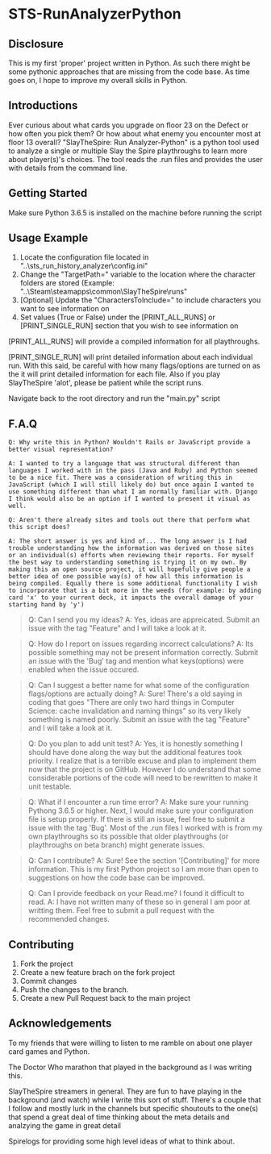 # STS-RunAnalyzerPython

## Disclosure
This is my first 'proper' project written in Python. As such there might be some pythonic approaches that are missing from the code base. As time goes on, I hope to improve my overall skills in Python.

## Introductions
Ever curious about what cards you upgrade on floor 23 on the Defect or how often you pick them? Or how about what enemy you encounter most at floor 13 overall? "SlayTheSpire: Run Analyzer-Python" is a python tool used to analyze a single or multiple Slay the Spire playthroughs to learn more about player(s)'s choices. The tool reads the .run files and provides the user with details from the command line. 

## Getting Started
Make sure Python 3.6.5 is installed on the machine before running the script

## Usage Example
1. Locate the configuration file located in "..\sts_run_history_analyzer\config.ini"
2. Change the "TargetPath=" variable to the location where the character folders are stored
(Example: "..\Steam\steamapps\common\SlayTheSpire\runs\"
3. [Optional] Update the "CharactersToInclude=" to include characters you want to see information on
4. Set values (True or False) under the [PRINT_ALL_RUNS] or [PRINT_SINGLE_RUN] section that you wish to see information on

[PRINT_ALL_RUNS] will provide a compiled information for all playthroughs.

[PRINT_SINGLE_RUN] will print detailed information about each individual run. With this said, be careful with how many flags/options are turned on as the it will print detailed information for each file. Also if you play SlayTheSpire 'alot', please be patient while the script runs.

Navigate back to the root directory and run the "main.py" script

## F.A.Q
```
Q: Why write this in Python? Wouldn't Rails or JavaScript provide a better visual representation?

A: I wanted to try a language that was structural different than languages I worked with in the pass (Java and Ruby) and Python seemed to be a nice fit. There was a consideration of writing this in JavaScript (which I will still likely do) but once again I wanted to use something different than what I am normally familiar with. Django I think would also be an option if I wanted to present it visual as well.
```

```
Q: Aren't there already sites and tools out there that perform what this script does?

A: The short answer is yes and kind of... The long answer is I had trouble understanding how the information was derived on those sites or an individual(s) efforts when reviewing their reports. For myself the best way to understanding something is trying it on my own. By making this an open source project, it will hopefully give people a better idea of one possible way(s) of how all this information is being compiled. Equally there is some additional functionality I wish to incorporate that is a bit more in the weeds (for example: by adding card 'x' to your current deck, it impacts the overall damage of your starting hand by 'y')
```

> Q: Can I send you my ideas?
> A: Yes, ideas are appreicated. Submit an issue with the tag "Feature" and I will take a look at it.

> Q: How do I report on issues regarding incorrect calculations?
> A: Its possible something may not be present information correctly. Submit an issue with the 'Bug' tag and mention what keys(options) were enabled when the issue occured. 

> Q: Can I suggest a better name for what some of the configuration flags/options are actually doing?
> A: Sure! There's a old saying in coding that goes "There are only two hard things in Computer Science: cache invalidation and naming things" so its very likely something is named poorly. Submit an issue with the tag "Feature" and I will take a look at it.

> Q: Do you plan to add unit test?
> A: Yes, it is honestly something I should have done along the way but the additional features took priority. I realize that is a terrible excuse and plan to implement them now that the project is on GitHub. However I do understand that some considerable portions of the code will need to be rewritten to make it unit testable.

> Q: What if I encounter a run time error?
> A: Make sure your running Pythong 3.6.5 or higher. Next, I would make sure your configuration file is setup properly.
If there is still an issue, feel free to submit a issue with the tag 'Bug'. Most of the .run files I worked with is from my own playthroughs so its possible that older playthroughs (or playthroughs on beta branch) might generate issues.

> Q: Can I contribute?
> A: Sure! See the section '[Contributing]' for more information. This is my first Python project so I am more than open to suggestions on how the code base can be improved.

> Q: Can I provide feedback on your Read.me? I found it difficult to read.
> A: I have not written many of these so in general I am poor at writting them. Feel free to submit a pull request with the recommended changes.

## Contributing
1. Fork the project
2. Create a new feature brach on the fork project
3. Commit changes
4. Push the changes to the branch.
5. Create a new Pull Request back to the main project

## Acknowledgements
To my friends that were willing to listen to me ramble on about one player card games and Python.

The Doctor Who marathon that played in the background as I was writing this.

SlayTheSpire streamers in general. They are fun to have playing in the background (and watch) while I write this sort of stuff.  There's a couple that I follow and mostly lurk in the channels but specific shoutouts to the one(s) that spend a great deal of time thinking about the meta details and analzying the game in great detail

Spirelogs for providing some high level ideas of what to think about.


